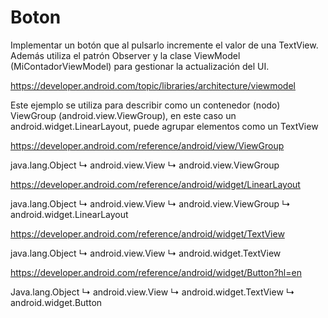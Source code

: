 # Boton
Implementar un botón que al pulsarlo incremente el valor de una TextView. Además utiliza el patrón
Observer y la clase ViewModel (MiContadorViewModel) para gestionar la actualización del UI.

https://developer.android.com/topic/libraries/architecture/viewmodel

Este ejemplo se utiliza para describir como un contenedor (nodo) ViewGroup (android.view.ViewGroup), en
este caso un android.widget.LinearLayout, puede agrupar elementos como un TextView

https://developer.android.com/reference/android/view/ViewGroup

  java.lang.Object
     ↳	android.view.View
   	   ↳	android.view.ViewGroup

https://developer.android.com/reference/android/widget/LinearLayout

  java.lang.Object
     ↳	android.view.View
   	   ↳	android.view.ViewGroup
   	 	   ↳	android.widget.LinearLayout

https://developer.android.com/reference/android/widget/TextView

  java.lang.Object
     ↳	android.view.View
   	   ↳	android.widget.TextView

https://developer.android.com/reference/android/widget/Button?hl=en

  Java.lang.Object
     ↳	android.view.View
   	   ↳	android.widget.TextView
   	 	   ↳	android.widget.Button

